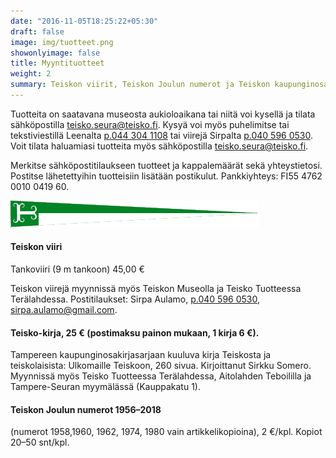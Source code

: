 ```yaml
---
date: "2016-11-05T18:25:22+05:30"
draft: false
image: img/tuotteet.png
showonlyimage: false
title: Myyntituotteet
weight: 2
summary: Teiskon viirit, Teiskon Joulun numerot ja Teiskon kaupunginosakirja Ulkomaille Teiskoon. Katso lisätiedot!
---
```


Tuotteita on saatavana museosta aukioloaikana tai niitä voi kysellä ja tilata sähköpostilla [teisko.seura@teisko.fi](mailto:teisko.seura@teisko.fi).
Kysyä voi myös puhelimitse tai tekstiviestillä Leenalta [p.044 304 1108](tel:0443041108) tai viirejä Sirpalta [p.040 596 0530](tel:0405960530).
Voit tilata haluamiasi tuotteita myös sähköpostilla [teisko.seura@teisko.fi](mailto:teisko.seura@teisko.fi).

Merkitse sähköpostitilaukseen tuotteet ja kappalemäärät sekä yhteystietosi.
Postitse lähetettyihin tuotteisiin lisätään postikulut.
Pankkiyhteys: FI55 4762 0010 0419 60.

![plot](../../img/viiri2.png)

#### Teiskon viiri

Tankoviiri (9 m  tankoon) 45,00 €

Teiskon viirejä myynnissä myös Teiskon Museolla ja Teisko Tuotteessa Terälahdessa. Postitilaukset: Sirpa Aulamo, [p.040 596 0530](tel:0405960530), [sirpa.aulamo@gmail.com](mailto:sirpa.aulamo@gmail.com).

#### Teisko-kirja, 25 € (postimaksu painon mukaan, 1 kirja 6 €).
Tampereen kaupunginosakirjasarjaan kuuluva kirja Teiskosta ja teiskolaisista: Ulkomaille Teiskoon, 260 sivua. Kirjoittanut Sirkku Somero.
Myynnissä myös Teisko Tuotteessa Terälahdessa, Aitolahden Teboililla ja Tampere-Seuran myymälässä (Kauppakatu 1).

#### Teiskon Joulun numerot 1956–2018 

(numerot 1958,1960, 1962, 1974, 1980 vain artikkelikopioina), 2 €/kpl. Kopiot 20–50 snt/kpl.
